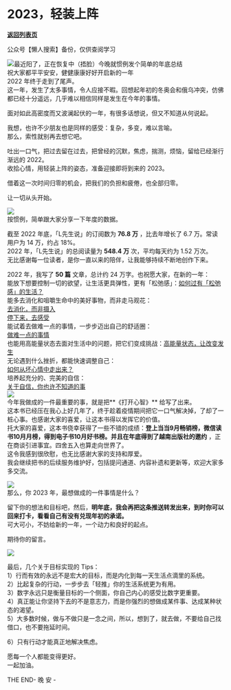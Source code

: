 # 2023，轻装上阵

[**返回列表页**](/gzh/L先生说)

公众号【懒人搜索】备份，仅供查阅学习

![](https://mmbiz.qpic.cn/mmbiz_png/yWXmuSFeCk2enlcQpb2nN1NJYrcDgf2DbBdxnTHFCA1A8MlJZ0UC2uZlBuV2wmqKF923TCmekd6PwmibXwRjACg/640?wx_fmt=png)最近阳了，正在恢复中（捂脸）今晚就惯例发个简单的年底总结  
祝大家都平平安安，健健康康好好开启新的一年  
2022 年终于走到了尾声。  
这一年，发生了太多事情，令人应接不暇。回想起年初的冬奥会和俄乌冲突，仿佛都已经十分遥远，几乎难以相信同样是发生在今年的事情。  
  
面对如此高密度而又波澜起伏的一年，有很多话想说，但又不知道从何说起。  
  
我想，也许不少朋友也是同样的感受：复杂，多变，难以言喻。  
那么，索性就别再去想它吧。  
  
吐出一口气，把过去留在过去，把曾经的沉默，焦虑，揣测，烦恼，留给已经渐行渐远的 2022。  
收拾心情，用轻装上阵的姿态，准备迎接即将到来的 2023。  
  
借着这一次时间归零的机会，把我们的负担和疲倦，也全部归零。  
  
让一切从头开始。  
  
![](https://mmbiz.qpic.cn/mmbiz_png/yWXmuSFeCk17IVGzCR5kha9El3FjkFq2uoRVAw1eAXtvqC3YJCMINAocOGEdvzWrRjH12AHQPT0ia39U5bJNhkg/640?wx_fmt=png)  
按惯例，简单跟大家分享一下年度的数据。  
  
截至 2022 年底，「L先生说」的订阅数为 **76.8 万** ，比去年增长了 6.7 万。常读用户为 14 万，约占 18%。  
2022 年，「L先生说」的总阅读量为 **548.4 万** 次，平均每天约为 1.52 万次。  
无比感谢每一位读者，是你一直以来的陪伴，让我能够持续不断地创作下来。  
  
2022 年，我写了 **50 篇** 文章，总计约 24 万字。也祝愿大家，在新的一年：  
能放下想要控制一切的欲望，让生活更具弹性，更有「松弛感」：[如何过有「松弛感」的生活？](http://mp.weixin.qq.com/s?__biz=MzAxNTY0NjEzNg==&mid=2247487082&idx=1&sn=1b24ead19cd80b1fd83cc4b19fdfb308&chksm=9b81a2bdacf62bab0664511e924d556a6363ae27181693e7cabb8cc9fd3b66ffb9026dc11783&scene=21#wechat_redirect)  
能多去消化和咀嚼生命中的美好事物，而非走马观花：  
[去消化，而非摄入](http://mp.weixin.qq.com/s?__biz=MzAxNTY0NjEzNg==&mid=2247486900&idx=1&sn=0d8f10addd596799c4444efb5946b718&chksm=9b81a163acf62875f07e7d55252c3f009762ec474bf150072a7f5990eaf3201c77495aeeceab&scene=21#wechat_redirect)  
[停下来，去感受](http://mp.weixin.qq.com/s?__biz=MzAxNTY0NjEzNg==&mid=2247486949&idx=1&sn=99796e747dc28decf35a0c48cf7dda79&chksm=9b81a132acf628248c1a3053c4bc6fec89c78d9b996b6d30553a9ccbe198dc81028147041f0f&scene=21#wechat_redirect)  
能试着去做难一点的事情，一步步迈出自己的舒适圈：  
[做难一点的事情](http://mp.weixin.qq.com/s?__biz=MzAxNTY0NjEzNg==&mid=2247486895&idx=1&sn=43fa9eef77c6fc2428ed4ff8fd5364d1&chksm=9b81a178acf6286e5a38a02d6e495120085be7dafc8fafb2f2ffd3a773ea4c88d875d24379ee&scene=21#wechat_redirect)  
也能用高能量状态去面对生活中的问题，把它们变成挑战：[高能量状态，让改变发生](http://mp.weixin.qq.com/s?__biz=MzAxNTY0NjEzNg==&mid=2247487241&idx=1&sn=7e883fcafca0467dd92a4f4944783791&chksm=9b81a3deacf62ac8b2f31760047302b6d71c861f27b20e48cd9c077518304e0385d34b9ca52b&scene=21#wechat_redirect)  
无论遇到什么挫折，都能快速调整自己：  
[如何从坏心情中走出来？](http://mp.weixin.qq.com/s?__biz=MzAxNTY0NjEzNg==&mid=2247486816&idx=1&sn=6f5dc8dab2d2c1d0697d8bb0a7326856&chksm=9b81a1b7acf628a133832b3a0aaac45baa9b1269d3942472141ca8c863de0f7cef2a9dcb01e4&scene=21#wechat_redirect)  
培养起充分的、完美的自信：  
[关于自信，你也许不知道的事](http://mp.weixin.qq.com/s?__biz=MzAxNTY0NjEzNg==&mid=2247486990&idx=1&sn=d726e82242d8de47af7f20049642862f&chksm=9b81a2d9acf62bcf524fb202dac73ae5a20bb4a8a3ad02aaee1e34ccb35ebc736f722486b578&scene=21#wechat_redirect)  
![](https://mmbiz.qpic.cn/mmbiz_png/yWXmuSFeCk17IVGzCR5kha9El3FjkFq2uoRVAw1eAXtvqC3YJCMINAocOGEdvzWrRjH12AHQPT0ia39U5bJNhkg/640?wx_fmt=png)  
今年我做成的一件最重要的事，就是把**《打开心智》** 给写了出来。  
这本书已经压在我心上好几年了，终于趁着疫情期间把它一口气解决掉，了却了一桩心事。也感谢大家的喜爱，让这本书得以发挥它的价值。  
托大家的喜爱，这本书侥幸获得了一些不错的成绩：**登上当当9月畅销榜，微信读书10月月榜，得到电子书10月好书榜。并且在年底得到了越南出版社的邀约**
，正在商谈引进事宜。四舍五入也算走向世界了。  
这令我感到很欣慰，也无比感谢大家的支持和厚爱。  
我会继续把书的后续服务维护好，包括提问通道、内容补遗和更新等，欢迎大家多多交流。  
  
![](https://mmbiz.qpic.cn/mmbiz_png/yWXmuSFeCk17IVGzCR5kha9El3FjkFq2uoRVAw1eAXtvqC3YJCMINAocOGEdvzWrRjH12AHQPT0ia39U5bJNhkg/640?wx_fmt=png)  
那么，你 2023 年，最想做成的一件事情是什么？  
  
留下你的想法和目标吧，然后，**明年底，我会再把这条推送转发出来，到时你可以回来打卡，看看自己有没有兑现年初的承诺。**  
可大可小，不妨给新的一年，一个动力和良好的起点。  
  
期待你的留言。  
  
![](https://mmbiz.qpic.cn/mmbiz_png/yWXmuSFeCk17IVGzCR5kha9El3FjkFq2uoRVAw1eAXtvqC3YJCMINAocOGEdvzWrRjH12AHQPT0ia39U5bJNhkg/640?wx_fmt=png)  
  
最后，几个关于目标实现的 Tips：  
1）行而有效的永远不是宏大的目标，而是内化到每一天生活点滴里的系统。  
2）比起复杂的行动，一步步去「轻推」你的生活系统更为有用。  
3）数字永远只是衡量目标的一个侧面，你自己内心的感受比数字更重要。  
4）真正能让你坚持下去的不是意志力，而是你强烈的想做成某件事、达成某种状态的渴望。  
5）大多数时候，做与不做只是一念之间，所以，想到了，就去做，不要给自己找借口，也不要拖延时间。  
  
6）只有行动才能真正地解决焦虑。  
  
愿每一个人都能变得更好。  
一起加油。  
  
  
THE END\- 晚 安 -  
  

